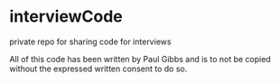 # interviewCode
private repo for sharing code for interviews

All of this code has been written by Paul Gibbs and is to not be copied without the expressed written consent to do so. 
